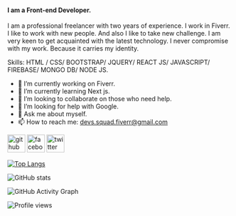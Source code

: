 #### I am a Front-end Developer.
I am a professional freelancer with two years of experience. I work in Fiverr. I like to work with new people. And also I like to take new challenge. I am very keen to get acquainted with the latest technology. I never compromise with my work. Because it carries my identity.

Skills:  HTML / CSS/ BOOTSTRAP/ JQUERY/ REACT JS/ JAVASCRIPT/ FIREBASE/ MONGO DB/ NODE JS.

- 🔭 I’m currently working on Fiverr. 
- 🌱 I’m currently learning Next js. 
- 👯 I’m looking to collaborate on those who need help. 
- 🤔 I’m looking for help with Google. 
- 💬 Ask me about myself. 
- 📫 How to reach me: devs.squad.fiverr@gmail.com 


[<img src='https://cdn.jsdelivr.net/npm/simple-icons@3.0.1/icons/github.svg' alt='github' height='40'>](https://github.com/Devs-Squad1)  [<img src='https://cdn.jsdelivr.net/npm/simple-icons@3.0.1/icons/facebook.svg' alt='facebook' height='40'>](https://www.facebook.com/https://www.facebook.com/devsSqua/)  [<img src='https://cdn.jsdelivr.net/npm/simple-icons@3.0.1/icons/twitter.svg' alt='twitter' height='40'>](https://twitter.com/https://twitter.com/devs_squad)  

[![Top Langs](https://github-readme-stats.vercel.app/api/top-langs/?username=Devs-Squad1)](https://github.com/anuraghazra/github-readme-stats)

![GitHub stats](https://github-readme-stats.vercel.app/api?username=Devs-Squad1&show_icons=true&count_private=true)  

![GitHub Activity Graph](https://activity-graph.herokuapp.com/graph?username=Devs-Squad1)  

![Profile views](https://gpvc.arturio.dev/Devs-Squad1)  
